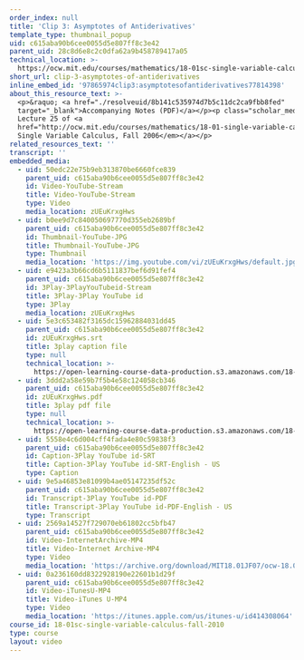 ```yaml
---
order_index: null
title: 'Clip 3: Asymptotes of Antiderivatives'
template_type: thumbnail_popup
uid: c615aba90b6cee0055d5e807ff8c3e42
parent_uid: 28c8d6e8c2c0dfa62a9b458789417a05
technical_location: >-
  https://ocw.mit.edu/courses/mathematics/18-01sc-single-variable-calculus-fall-2010/unit-3-the-definite-integral-and-its-applications/exam-3/review-for-exam-3/clip-3-asymptotes-of-antiderivatives
short_url: clip-3-asymptotes-of-antiderivatives
inline_embed_id: '97865974clip3:asymptotesofantiderivatives77814398'
about_this_resource_text: >-
  <p>&raquo; <a href="./resolveuid/8b141c535974d7b5c11dc2ca9fbb8fed"
  target="_blank">Accompanying Notes (PDF)</a></p><p class="scholar_medsm">From
  Lecture 25 of <a
  href="http://ocw.mit.edu/courses/mathematics/18-01-single-variable-calculus-fall-2006/video-lectures/"><em>18.01
  Single Variable Calculus, Fall 2006</em></a></p>
related_resources_text: ''
transcript: ''
embedded_media:
  - uid: 50edc22e75b9eb313870be6660fce839
    parent_uid: c615aba90b6cee0055d5e807ff8c3e42
    id: Video-YouTube-Stream
    title: Video-YouTube-Stream
    type: Video
    media_location: zUEuKrxgHws
  - uid: b0ee9d7c840050697770d355eb2689bf
    parent_uid: c615aba90b6cee0055d5e807ff8c3e42
    id: Thumbnail-YouTube-JPG
    title: Thumbnail-YouTube-JPG
    type: Thumbnail
    media_location: 'https://img.youtube.com/vi/zUEuKrxgHws/default.jpg'
  - uid: e9423a3b66cd6b5111837bef6d91fef4
    parent_uid: c615aba90b6cee0055d5e807ff8c3e42
    id: 3Play-3PlayYouTubeid-Stream
    title: 3Play-3Play YouTube id
    type: 3Play
    media_location: zUEuKrxgHws
  - uid: 5e3c653482f3165dc15962884031dd45
    parent_uid: c615aba90b6cee0055d5e807ff8c3e42
    id: zUEuKrxgHws.srt
    title: 3play caption file
    type: null
    technical_location: >-
      https://open-learning-course-data-production.s3.amazonaws.com/18-01sc-single-variable-calculus-fall-2010/d7203e7406c60ca6ba92f777f80e3193_zUEuKrxgHws.srt
  - uid: 3ddd2a58e59b7f5b4e58c124058cb346
    parent_uid: c615aba90b6cee0055d5e807ff8c3e42
    id: zUEuKrxgHws.pdf
    title: 3play pdf file
    type: null
    technical_location: >-
      https://open-learning-course-data-production.s3.amazonaws.com/18-01sc-single-variable-calculus-fall-2010/773e7b282a915320bf1b0991c90748d5_zUEuKrxgHws.pdf
  - uid: 5558e4c6d004cff4fada4e80c59838f3
    parent_uid: c615aba90b6cee0055d5e807ff8c3e42
    id: Caption-3Play YouTube id-SRT
    title: Caption-3Play YouTube id-SRT-English - US
    type: Caption
  - uid: 9e5a46853e81099b4ae05147235df52c
    parent_uid: c615aba90b6cee0055d5e807ff8c3e42
    id: Transcript-3Play YouTube id-PDF
    title: Transcript-3Play YouTube id-PDF-English - US
    type: Transcript
  - uid: 2569a14527f729070eb61802cc5bfb47
    parent_uid: c615aba90b6cee0055d5e807ff8c3e42
    id: Video-InternetArchive-MP4
    title: Video-Internet Archive-MP4
    type: Video
    media_location: 'https://archive.org/download/MIT18.01JF07/ocw-18.01-f07-lec25_300k.mp4'
  - uid: 0a236160dd8322928190e22601b1d29f
    parent_uid: c615aba90b6cee0055d5e807ff8c3e42
    id: Video-iTunesU-MP4
    title: Video-iTunes U-MP4
    type: Video
    media_location: 'https://itunes.apple.com/us/itunes-u/id414308064'
course_id: 18-01sc-single-variable-calculus-fall-2010
type: course
layout: video
---
```

